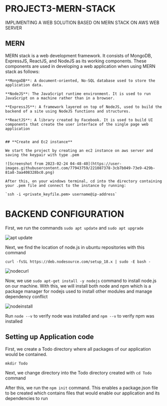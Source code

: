 #  **PROJECT3-MERN-STACK**
IMPLIMENTING A WEB SOLUTION BASED ON MERN STACK ON AWS WEB SERVER

## **MERN**

MERN stack is a web development framework. It consists of MongoDB, ExpressJS, ReactJS, and NodeJS as its working components. These components are used in developing a web application when using MERN stack as follows:

    **MongoDB**: A document-oriented, No-SQL database used to store the application data.

    **NodeJS**: The JavaScript runtime environment. It is used to run JavaScript on a machine rather than in a browser.

    **ExpressJS**: A framework layered on top of NodeJS, used to build the backend of a site using NodeJS functions and structures.

    **ReactJS**: A library created by Facebook. It is used to build UI components that create the user interface of the single page web application
    
         
    ## **Create and Ec2 instance**
    
    We start the project by creating an ec2 instance on aws server and saving the keypair with type .pem
    
    ![Screenshot from 2023-02-24 04-48-40](https://user-images.githubusercontent.com/77943759/221087378-3cb7b049-73e9-429b-81a8-3aa408328bc0.png)
    
    After this, on your windows terminal, cd into the directory containing your .pem file and connect to the instance by running:
    
    `ssh -i <private_keyfile.pem> username@ip-address`
    

  # **BACKEND CONFIGURATION**
  
  First, we run the commands `sudo apt update` and `sudo apt upgrade`
  
  ![apt update](https://user-images.githubusercontent.com/77943759/221088385-ca352cc2-adb6-450b-85eb-712364227f6a.png)

Next, we find the location of node.js in ubuntu repositories with this command

`curl -fsSL https://deb.nodesource.com/setup_18.x | sudo -E bash -`

![nodecurl](https://user-images.githubusercontent.com/77943759/221088924-0fa267aa-9f3d-4685-8fab-89f0e30e85dc.png)

Now, we use `sudo apt-get install -y nodejs` command to install node.js on our machine. With this, we will install both node and npm which is a package manager for nodejs used to install other modules and manage dependency conflict

![nodeinstall](https://user-images.githubusercontent.com/77943759/221089108-3cbff5f6-1eb4-468b-ae15-97b4c4a3fd18.png)

Run `node --v` to verify node was installed and `npm --v` to verify npm was installed

## **Setting up Application code**

First, we create a Todo directory where all packages of our application would be contained.

`mkdir Todo`

Next, we change directory into the Todo directory created with `cd Todo` command 

After this, we run the `npm init` command. This enables a package.json file to be created which contains files that would enable our application and its dependencies to run









